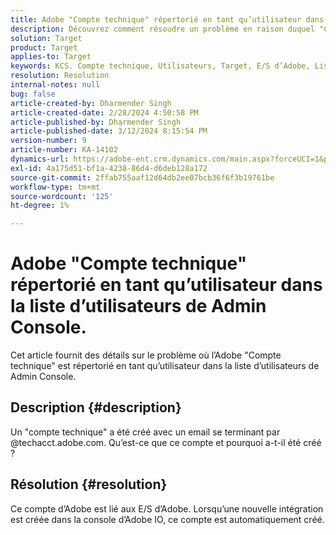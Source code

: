 ```yaml
---
title: Adobe "Compte technique" répertorié en tant qu’utilisateur dans la liste d’utilisateurs de Admin Console.
description: Découvrez comment résoudre un problème en raison duquel "Compte technique" d’Adobe est répertorié en tant qu’utilisateur dans la liste d’utilisateurs de Admin Console.
solution: Target
product: Target
applies-to: Target
keywords: KCS. Compte technique, Utilisateurs, Target, E/S d’Adobe, Liste d’utilisateurs
resolution: Resolution
internal-notes: null
bug: false
article-created-by: Dharmender Singh
article-created-date: 2/28/2024 4:50:58 PM
article-published-by: Dharmender Singh
article-published-date: 3/12/2024 8:15:54 PM
version-number: 9
article-number: KA-14102
dynamics-url: https://adobe-ent.crm.dynamics.com/main.aspx?forceUCI=1&pagetype=entityrecord&etn=knowledgearticle&id=ac309a87-59d6-ee11-9079-6045bd006295
exl-id: 4a175d51-bf1a-4238-86d4-d6deb128a172
source-git-commit: 2ffab755aaf12d64db2ee07bcb36f6f3b19761be
workflow-type: tm+mt
source-wordcount: '125'
ht-degree: 1%

---
```


# Adobe &quot;Compte technique&quot; répertorié en tant qu’utilisateur dans la liste d’utilisateurs de Admin Console.


Cet article fournit des détails sur le problème où l’Adobe &quot;Compte technique&quot; est répertorié en tant qu’utilisateur dans la liste d’utilisateurs de Admin Console.

## Description {#description}


Un &quot;compte technique&quot; a été créé avec un email se terminant par @techacct.adobe.com. Qu’est-ce que ce compte et pourquoi a-t-il été créé ?


## Résolution {#resolution}


Ce compte d’Adobe est lié aux E/S d’Adobe. Lorsqu’une nouvelle intégration est créée dans la console d’Adobe IO, ce compte est automatiquement créé.

